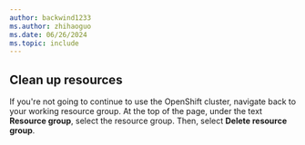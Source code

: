 ```yaml
---
author: backwind1233
ms.author: zhihaoguo
ms.date: 06/26/2024
ms.topic: include
---
```


## Clean up resources

If you're not going to continue to use the OpenShift cluster, navigate back to your working resource group. At the top of the page, under the text **Resource group**, select the resource group. Then, select **Delete resource group**.
